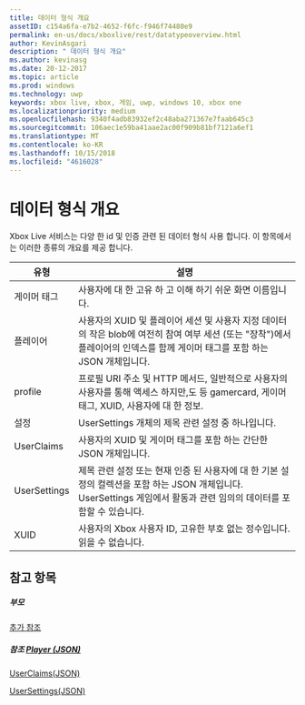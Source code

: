 ```yaml
---
title: 데이터 형식 개요
assetID: c154a6fa-e7b2-4652-f6fc-f946f74480e9
permalink: en-us/docs/xboxlive/rest/datatypeoverview.html
author: KevinAsgari
description: " 데이터 형식 개요"
ms.author: kevinasg
ms.date: 20-12-2017
ms.topic: article
ms.prod: windows
ms.technology: uwp
keywords: xbox live, xbox, 게임, uwp, windows 10, xbox one
ms.localizationpriority: medium
ms.openlocfilehash: 9340f4adb83932ef2c48aba271367e7faab645c3
ms.sourcegitcommit: 106aec1e59ba41aae2ac00f909b81bf7121a6ef1
ms.translationtype: MT
ms.contentlocale: ko-KR
ms.lasthandoff: 10/15/2018
ms.locfileid: "4616028"
---
```

# <a name="data-type-overview"></a>데이터 형식 개요
 
Xbox Live 서비스는 다양 한 id 및 인증 관련 된 데이터 형식 사용 합니다. 이 항목에서는 이러한 종류의 개요를 제공 합니다.
 
| 유형| 설명| 
| --- | --- | 
| 게이머 태그| 사용자에 대 한 고유 하 고 이해 하기 쉬운 화면 이름입니다.| 
| 플레이어| 사용자의 XUID 및 플레이어 세션 및 사용자 지정 데이터의 작은 blob에 여전히 참여 여부 세션 (또는 "장착")에서 플레이어의 인덱스를 함께 게이머 태그를 포함 하는 JSON 개체입니다.| 
| profile| 프로필 URI 주소 및 HTTP 메서드, 일반적으로 사용자의 사용자를 통해 액세스 하지만,도 등 gamercard, 게이머 태그, XUID, 사용자에 대 한 정보.| 
| 설정| UserSettings 개체의 제목 관련 설정 중 하나입니다.| 
| UserClaims| 사용자의 XUID 및 게이머 태그를 포함 하는 간단한 JSON 개체입니다.| 
| UserSettings| 제목 관련 설정 또는 현재 인증 된 사용자에 대 한 기본 설정의 컬렉션을 포함 하는 JSON 개체입니다. UserSettings 게임에서 활동과 관련 임의의 데이터를 포함할 수 있습니다.| 
| XUID| 사용자의 Xbox 사용자 ID, 고유한 부호 없는 정수입니다. 읽을 수 없습니다.| 
 
<a id="ID4E6D"></a>

 
## <a name="see-also"></a>참고 항목
 
<a id="ID4EBE"></a>

 
##### <a name="parent"></a>부모  

[추가 참조](atoc-xboxlivews-reference-additional.md)

  
<a id="ID4ENE"></a>

 
##### <a name="reference--player-jsonjsonjson-playermd"></a>참조 [Player (JSON)](../json/json-player.md)

 [UserClaims(JSON)](../json/json-userclaims.md)

 [UserSettings(JSON)](../json/json-usersettings.md)

   
